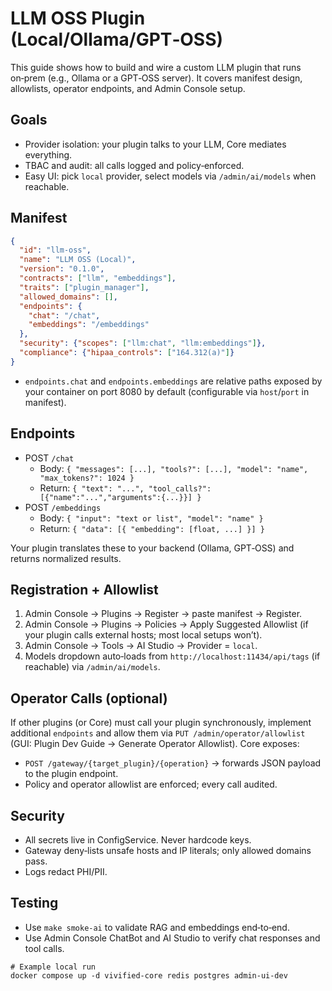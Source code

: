 # LLM OSS Plugin (Local/Ollama/GPT‑OSS)

This guide shows how to build and wire a custom LLM plugin that runs on‑prem (e.g., Ollama or a GPT‑OSS server). It covers manifest design, allowlists, operator endpoints, and Admin Console setup.

## Goals
- Provider isolation: your plugin talks to your LLM, Core mediates everything.
- TBAC and audit: all calls logged and policy‑enforced.
- Easy UI: pick `local` provider, select models via `/admin/ai/models` when reachable.

## Manifest

```json
{
  "id": "llm-oss",
  "name": "LLM OSS (Local)",
  "version": "0.1.0",
  "contracts": ["llm", "embeddings"],
  "traits": ["plugin_manager"],
  "allowed_domains": [],
  "endpoints": {
    "chat": "/chat",
    "embeddings": "/embeddings"
  },
  "security": {"scopes": ["llm:chat", "llm:embeddings"]},
  "compliance": {"hipaa_controls": ["164.312(a)"]}
}
```

- `endpoints.chat` and `endpoints.embeddings` are relative paths exposed by your container on port 8080 by default (configurable via `host`/`port` in manifest).

## Endpoints

- POST `/chat`
  - Body: `{ "messages": [...], "tools?": [...], "model": "name", "max_tokens?": 1024 }`
  - Return: `{ "text": "...", "tool_calls?": [{"name":"...","arguments":{...}}] }`
- POST `/embeddings`
  - Body: `{ "input": "text or list", "model": "name" }`
  - Return: `{ "data": [{ "embedding": [float, ...] }] }`

Your plugin translates these to your backend (Ollama, GPT‑OSS) and returns normalized results.

## Registration + Allowlist

1. Admin Console → Plugins → Register → paste manifest → Register.
2. Admin Console → Plugins → Policies → Apply Suggested Allowlist (if your plugin calls external hosts; most local setups won’t).
3. Admin Console → Tools → AI Studio → Provider = `local`.
4. Models dropdown auto‑loads from `http://localhost:11434/api/tags` (if reachable) via `/admin/ai/models`.

## Operator Calls (optional)

If other plugins (or Core) must call your plugin synchronously, implement additional `endpoints` and allow them via `PUT /admin/operator/allowlist` (GUI: Plugin Dev Guide → Generate Operator Allowlist). Core exposes:

- `POST /gateway/{target_plugin}/{operation}` → forwards JSON payload to the plugin endpoint.
- Policy and operator allowlist are enforced; every call audited.

## Security
- All secrets live in ConfigService. Never hardcode keys.
- Gateway deny‑lists unsafe hosts and IP literals; only allowed domains pass.
- Logs redact PHI/PII.

## Testing
- Use `make smoke-ai` to validate RAG and embeddings end‑to‑end.
- Use Admin Console ChatBot and AI Studio to verify chat responses and tool calls.

```
# Example local run
docker compose up -d vivified-core redis postgres admin-ui-dev
```

